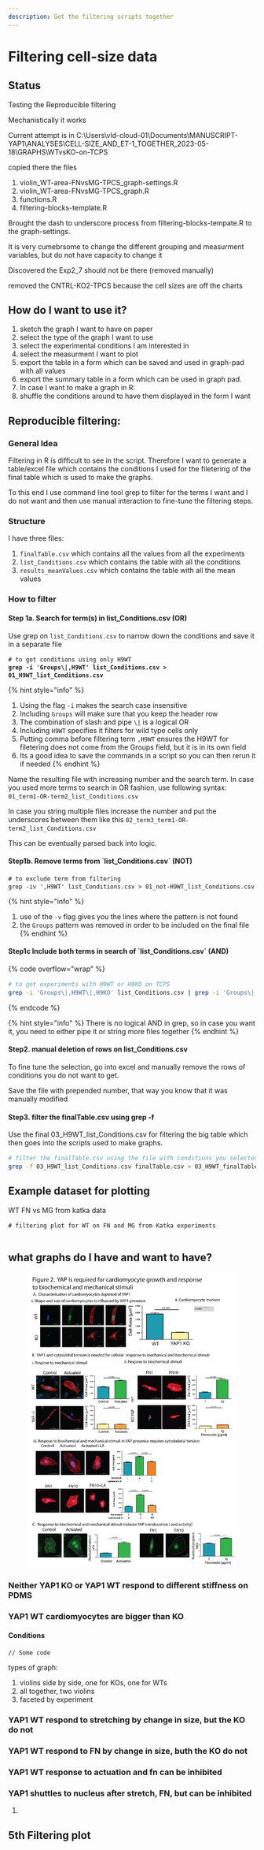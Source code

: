 ```yaml
---
description: Get the filtering scripts together
---
```


# Filtering cell-size data

## Status

Testing the Reproducible filtering

Mechanistically it works

Current attempt is in C:\Users\vld-cloud-01\Documents\MANUSCRIPT-YAP1\ANALYSES\CELL-SIZE\_AND\_ET-1\_TOGETHER\_2023-05-18\GRAPHS\WTvsKO-on-TCPS

copied there the files

1. violin\_WT-area-FNvsMG-TPCS\_graph-settings.R
2. violin\_WT-area-FNvsMG-TPCS\_graph.R
3. functions.R
4. filtering-blocks-template.R

Brought the dash to underscore process from filtering-blocks-tempate.R to the graph-settings.

It is very cumebrsome to change the different grouping and measurment variables, but do not have capacity to change it

Discovered the Exp2\_7 should not be there (removed manually)

removed the CNTRL-KO2-TPCS because the cell sizes are off the charts

## How do I want to use it?

1. sketch the graph I want to have on paper
2. select the type of the graph I want to use
3. select the experimental conditions I am interested in
4. select the measurment I want to plot
5. export the table in a form which can be saved and used in graph-pad with all values
6. export the summary table in a form which can be used in graph pad.
7. In case I want to make a graph in R:
8. shuffle the conditions around to have them displayed in the form I want

## Reproducible filtering:

### General Idea

Filtering in R is difficult to see in the script. Therefore I want to generate a table/excel file which contains the conditions I used for the filetering of the final table which is used to make the graphs.

To this end I use command line tool grep to filter for the terms I want and I do not want and then use manual interaction to fine-tune the filtering steps.

### Structure

I have three files:

1. `finalTable.csv` which contains all the values from all the experiments
2. `list_Conditions.csv` which contains the table with all the conditions&#x20;
3. `results_meanValues.csv` which contains the table with all the mean values

### How to filter

#### Step 1a. Search for term(s) in list\_Conditions.csv (OR)

Use grep on `list_Conditions.csv` to narrow down the conditions and save it in a separate file

<pre class="language-bash"><code class="lang-bash"># to get conditions using only H9WT
<strong>grep -i 'Groups\|,H9WT' list_Conditions.csv > 01_H9WT_list_Conditions.csv
</strong></code></pre>

{% hint style="info" %}
1. Using the flag `-i` makes the search case insensitive
2. Including `Groups` will make sure that you keep the header row
3. The combination of slash and pipe `\|` is a logical OR
4. Including `H9WT` specifies it filters for wild type cells only
5. Putting comma before filtering term `,H9WT` ensures the H9WT for filetering does not come from the Groups field, but it is in its own field
6. Its a good idea to save the commands in a script so you can then rerun it if needed
{% endhint %}

Name the resulting file with increasing number and the search term. In case you used more terms to search in OR fashion, use following syntax: `01_term1-OR-term2_list_Conditions.csv`

In case you string multiple files increase the number and put the underscores between them like this `02_term3_term1-OR-term2_list_Conditions.csv`

This can be eventually parsed back into logic.

#### Step1b. Remove terms from \`list\_Conditions.csv\` (NOT)

```
# to exclude term from filtering
grep -iv ',H9WT' list_Conditions.csv > 01_not-H9WT_list_Conditions.csv
```

{% hint style="info" %}
1. use of the `-v` flag gives you the lines where the pattern is not found
2. the `Groups` pattern was removed in order to be included on the final file
{% endhint %}

#### Step1c Include both terms in search of  \`list\_Conditions.csv\` (AND)

{% code overflow="wrap" %}
```bash
# to get experiments with H9WT or H9KO on TCPS
grep -i 'Groups\|,H9WT\|,H9KO' list_Conditions.csv | grep -i 'Groups\|,TCPS'  > TCPS_H9WT-OR-H9KO_list_Conditions.csv
```
{% endcode %}

{% hint style="info" %}
There is no logical AND in grep, so in case you want it, you need to either pipe it or string more files together&#x20;
{% endhint %}

#### Step2. manual deletion of rows on list\_Conditions.csv

To fine tune the selection, go into excel and manually remove the rows of conditions you do not want to get.

Save the file with prepended number, that way you know that it was manually modified

#### Step3. filter the finalTable.csv using grep -f

Use the final 03\_H9WT\_list\_Conditions.csv for filtering the big table which then goes into the scripts used to make graphs.

```bash
# filter the finalTable.csv using the file with conditions you selected
grep -f 03_H9WT_list_Conditions.csv finalTable.csv > 03_H9WT_finalTable.csv
```

## Example dataset for plotting

WT FN vs MG from katka data

```
# filtering plot for WT on FN and MG from Katka experiments
 
```

####

## what graphs do I have and want to have?

<figure><img src="../.gitbook/assets/Figure2.jpg" alt=""><figcaption></figcaption></figure>

### Neither YAP1 KO or YAP1 WT respond to different stiffness on PDMS

### YAP1 WT cardiomyocytes are bigger than KO

#### Conditions

```
// Some code
```

types of graph:

1. violins side by side, one for KOs, one for WTs
2. all together, two violins
3. faceted by experiment

### YAP1 WT respond to stretching by change in size, but the KO do not

### YAP1 WT respond to FN by change in size, buth the KO do not

### YAP1 WT response to actuation and fn can be inhibited

### YAP1 shuttles to nucleus after stretch, FN, but can  be inhibited





1.





## 5th Filtering plot
